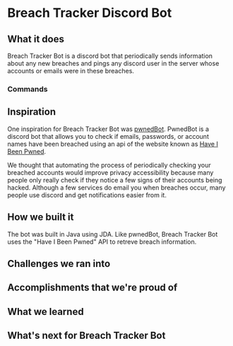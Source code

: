 # Breach Tracker Discord Bot

## What it does

Breach Tracker Bot is a discord bot that periodically sends information about any new breaches and pings any discord user in the server whose accounts or emails were in these breaches. 

### Commands



## Inspiration

One inspiration for Breach Tracker Bot was [pwnedBot](https://github.com/plasticuproject/pwnedBot). PwnedBot is a discord bot that allows you to check if emails, passwords, or account names have been breached using an api of the website known as [Have I Been Pwned](https://haveibeenpwned.com/).

We thought that automating the process of periodically checking your breached accounts would improve privacy accessibility because many people only really check if they notice a few signs of their accounts being hacked. Although a few services do email you when breaches occur, many people use discord and get notifications easier from it. 


## How we built it

The bot was built in Java using JDA. Like pwnedBot, Breach Tracker Bot uses the "Have I Been Pwned" API to retreve breach information.

## Challenges we ran into

## Accomplishments that we're proud of

## What we learned

## What's next for Breach Tracker Bot
